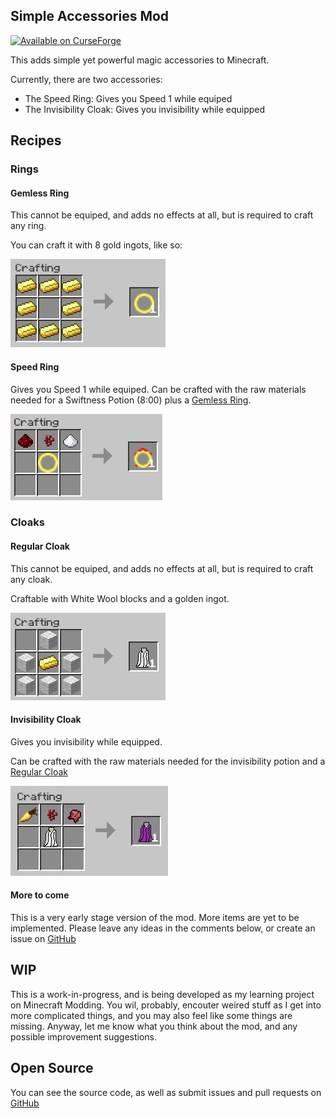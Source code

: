 
Simple Accessories Mod
---

[![](http://cf.way2muchnoise.eu/title/373156.svg "Available on CurseForge")](https://www.curseforge.com/minecraft/mc-mods/simple-accessories-fabric)

This adds simple yet powerful magic accessories to Minecraft.

Currently, there are two accessories:

- The Speed Ring: Gives you Speed 1 while equiped
- The Invisibility Cloak: Gives you invisibility while equipped

## Recipes

### Rings

#### Gemless Ring

This cannot be equiped, and adds no effects at all, but is required to craft any ring.

You can craft it with 8 gold ingots, like so:

![](img/recipes/gemless_ring.png?raw=true "Gemless Ring Recipe")

#### Speed Ring

Gives you Speed 1 while equiped. Can be crafted with the raw materials needed for a Swiftness Potion (8:00) plus a [Gemless Ring](#gemless-ring).

![](img/recipes/speed_ring.PNG?raw=true)

### Cloaks

#### Regular Cloak

This cannot be equiped, and adds no effects at all, but is required to craft any cloak.

Craftable with White Wool blocks and a golden ingot.

![](img/recipes/regular_cloak.png?raw=true "Regular Cloak")

#### Invisibility Cloak

Gives you invisibility while equipped.

Can be crafted with the raw materials needed for the invisibility potion and a [Regular Cloak](#regular-cloak)

![](img/recipes/invisibility_cloak.png?raw=true "Invisibility Cloak")

#### More to come

This is a very early stage version of the mod. More items are yet to be implemented. Please leave any ideas in the comments below, or create an issue on [GitHub](https://github.com/rjmunhoz/simple-accessories/issues)

## WIP

This is a work-in-progress, and is being developed as my learning project on Minecraft Modding.
You wil, probably, encouter weired stuff as I get into more complicated things, and you may also feel like some things are missing.
Anyway, let me know what you think about the mod, and any possible improvement suggestions.

## Open Source

You can see the source code, as well as submit issues and pull requests on [GitHub](https://github.com/rjmunhoz/simple-accessories)
